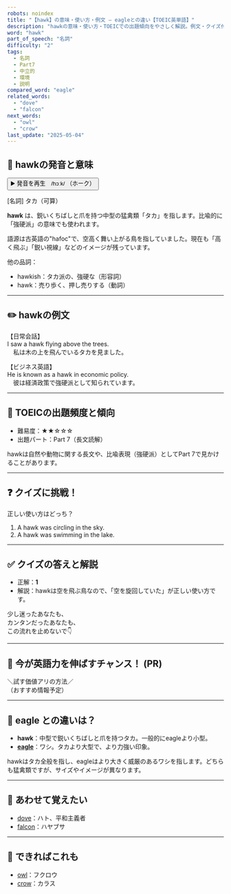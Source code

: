 ```yaml
---
robots: noindex
title: "【hawk】の意味・使い方・例文 ― eagleとの違い【TOEIC英単語】"
description: "hawkの意味・使い方・TOEICでの出題傾向をやさしく解説。例文・クイズ付きでeagleとの違いもわかりやすく学べます。"
word: "hawk"
part_of_speech: "名詞"
difficulty: "2"
tags:
  - 名詞
  - Part7
  - 中立的
  - 環境
  - 説明
compared_word: "eagle"
related_words:
  - "dove"
  - "falcon"
next_words:
  - "owl"
  - "crow"
last_update: "2025-05-04"
---
```


## 🔰 hawkの発音と意味

<button class="play-audio" onclick="playTTS('hawk')">
  <span class="play-audio-main">
    ▶️ 発音を再生　/hɔːk/
  </span>
  <span class="play-audio-sub">
    （ホーク）
  </span>
</button>

[名詞] タカ（可算）

**hawk** は、鋭いくちばしと爪を持つ中型の猛禽類「タカ」を指します。比喩的に「強硬派」の意味でも使われます。

語源は古英語の"hafoc"で、空高く舞い上がる鳥を指していました。現在も「高く飛ぶ」「鋭い視線」などのイメージが残っています。

他の品詞：  
- hawkish：タカ派の、強硬な（形容詞）
- hawk：売り歩く、押し売りする（動詞）

---

## ✏️ hawkの例文

【日常会話】  
I saw a hawk flying above the trees.  
　私は木の上を飛んでいるタカを見ました。

【ビジネス英語】  
He is known as a hawk in economic policy.  
　彼は経済政策で強硬派として知られています。

---

## 🎯 TOEICの出題頻度と傾向

- 難易度：★★☆☆☆
- 出題パート：Part 7（長文読解）

hawkは自然や動物に関する長文や、比喩表現（強硬派）としてPart 7で見かけることがあります。

---

## ❓ クイズに挑戦！

正しい使い方はどっち？

1. A hawk was circling in the sky.  
2. A hawk was swimming in the lake.

---

## ✅ クイズの答えと解説

- 正解：**1**
- 解説：hawkは空を飛ぶ鳥なので、「空を旋回していた」が正しい使い方です。

少し迷ったあなたも、  
カンタンだったあなたも、  
この流れを止めないで👇️

---

## 🚀 今が英語力を伸ばすチャンス！ (PR)

<div class="info-center">
＼試す価値アリの方法／<br>  
（おすすめ情報予定）
</div>

---

## 🤔  eagle との違いは？

- **hawk**：中型で鋭いくちばしと爪を持つタカ。一般的にeagleより小型。
- **[eagle](/word/eagle/)**：ワシ。タカより大型で、より力強い印象。

hawkはタカ全般を指し、eagleはより大きく威厳のあるワシを指します。どちらも猛禽類ですが、サイズやイメージが異なります。

---

## 🧩 あわせて覚えたい

- [dove](/word/dove/)：ハト、平和主義者
- [falcon](/word/falcon/)：ハヤブサ

---

## 📖 できればこれも

- [owl](/word/owl/)：フクロウ
- [crow](/word/crow/)：カラス

<!-- cvid: aid36_bid19 -->
